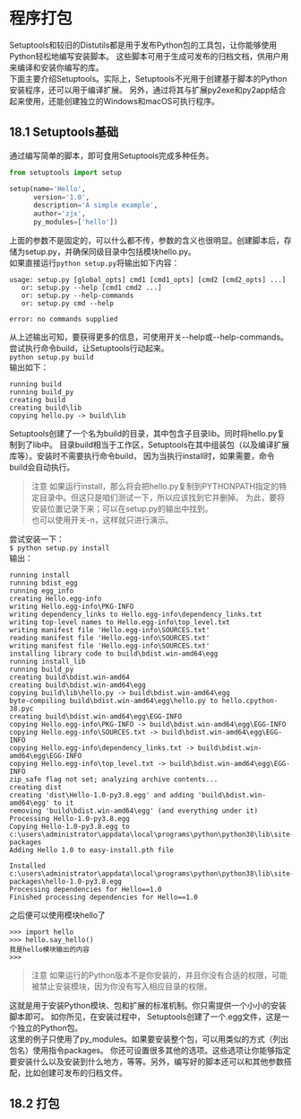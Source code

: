 # 程序打包
Setuptools和较旧的Distutils都是用于发布Python包的工具包，让你能够使用Python轻松地编写安装脚本。
这些脚本可用于生成可发布的归档文档，供用户用来编译和安装你编写的库。  
下面主要介绍Setuptools。实际上，Setuptools不光用于创建基于脚本的Python安装程序，还可以用于编译扩展。
另外，通过将其与扩展py2exe和py2app结合起来使用，还能创建独立的Windows和macOS可执行程序。  
## 18.1 Setuptools基础  
通过编写简单的脚本，即可食用Setuptools完成多种任务。
```python
from setuptools import setup

setup(name='Hello',
      version='1.0',
      description='A simple example',
      author='zjx',
      py_modules=['hello'])
```
上面的参数不是固定的，可以什么都不传，参数的含义也很明显。创建脚本后，存储为setup.py，并确保同级目录中包括模块hello.py。  
如果直接运行`python setup.py`将输出如下内容：  
```shell
usage: setup.py [global_opts] cmd1 [cmd1_opts] [cmd2 [cmd2_opts] ...]
   or: setup.py --help [cmd1 cmd2 ...]
   or: setup.py --help-commands
   or: setup.py cmd --help

error: no commands supplied
```
从上述输出可知，要获得更多的信息，可使用开关--help或--help-commands。尝试执行命令build，让Setuptools行动起来。  
`python setup.py build`  
输出如下：
```shell
running build
running build_py
creating build
creating build\lib
copying hello.py -> build\lib
```
Setuptools创建了一个名为build的目录，其中包含子目录lib。同时将hello.py复制到了lib中。
目录build相当于工作区，Setuptools在其中组装包（以及编译扩展库等）。安装时不需要执行命令build，
因为当执行install时，如果需要，命令build会自动执行。
> 注意 如果运行install，那么将会把hello.py复制到PYTHONPATH指定的特定目录中。但这只是咱们测试一下，所以应该找到它并删掉。
> 为此，要将安装位置记录下来；可以在setup.py的输出中找到。  
> 也可以使用开关-n，这样就只进行演示。

尝试安装一下：  
`$ python setup.py install`  
输出：
```text
running install
running bdist_egg
running egg_info
creating Hello.egg-info
writing Hello.egg-info\PKG-INFO
writing dependency_links to Hello.egg-info\dependency_links.txt
writing top-level names to Hello.egg-info\top_level.txt
writing manifest file 'Hello.egg-info\SOURCES.txt'
reading manifest file 'Hello.egg-info\SOURCES.txt'
writing manifest file 'Hello.egg-info\SOURCES.txt'
installing library code to build\bdist.win-amd64\egg
running install_lib
running build_py
creating build\bdist.win-amd64
creating build\bdist.win-amd64\egg
copying build\lib\hello.py -> build\bdist.win-amd64\egg
byte-compiling build\bdist.win-amd64\egg\hello.py to hello.cpython-38.pyc
creating build\bdist.win-amd64\egg\EGG-INFO
copying Hello.egg-info\PKG-INFO -> build\bdist.win-amd64\egg\EGG-INFO
copying Hello.egg-info\SOURCES.txt -> build\bdist.win-amd64\egg\EGG-INFO
copying Hello.egg-info\dependency_links.txt -> build\bdist.win-amd64\egg\EGG-INFO
copying Hello.egg-info\top_level.txt -> build\bdist.win-amd64\egg\EGG-INFO
zip_safe flag not set; analyzing archive contents...
creating dist
creating 'dist\Hello-1.0-py3.8.egg' and adding 'build\bdist.win-amd64\egg' to it
removing 'build\bdist.win-amd64\egg' (and everything under it)
Processing Hello-1.0-py3.8.egg
Copying Hello-1.0-py3.8.egg to c:\users\administrator\appdata\local\programs\python\python38\lib\site-packages
Adding Hello 1.0 to easy-install.pth file

Installed c:\users\administrator\appdata\local\programs\python\python38\lib\site-packages\hello-1.0-py3.8.egg
Processing dependencies for Hello==1.0
Finished processing dependencies for Hello==1.0
```
之后便可以使用模块hello了
```shell
>>> import hello
>>> hello.say_hello()
我是hello模块输出的内容
>>>
```
> 注意 如果运行的Python版本不是你安装的，并且你没有合适的权限，可能被禁止安装模块，因为你没有写入相应目录的权限。

这就是用于安装Python模块、包和扩展的标准机制。你只需提供一个小小的安装脚本即可。
如你所见，在安装过程中， Setuptools创建了一个.egg文件，这是一个独立的Python包。  
这里的例子只使用了py_modules。如果要安装整个包，可以用类似的方式（列出包名）使用指令packages。
你还可设置很多其他的选项。这些选项让你能够指定要安装什么以及安装到什么地方，等等。另外，编写好的脚本还可以和其他参数搭配，比如创建可发布的归档文件。 

## 18.2 打包